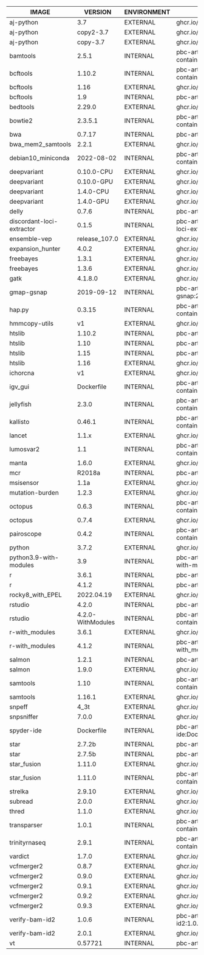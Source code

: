 | IMAGE         | VERSION       | ENVIRONMENT   | RESGISTRY URL |
| ------------- | ------------- | ------------- | ------------- |
| aj-python | 3.7 | EXTERNAL | ghcr.io/tgen/jetstream_containers/aj-python:3.7 |
| aj-python | copy2-3.7 | EXTERNAL | ghcr.io/tgen/jetstream_containers/aj-python:copy2-3.7 |
| aj-python | copy-3.7 | EXTERNAL | ghcr.io/tgen/jetstream_containers/aj-python:copy-3.7 |
| bamtools | 2.5.1 | INTERNAL | pbc-art-prd01.ad.tgen.org/hpc-virtual-containers/bamtools:2.5.1 |
| bcftools | 1.10.2 | INTERNAL | pbc-art-prd01.ad.tgen.org/hpc-virtual-containers/bcftools:1.10.2 |
| bcftools | 1.16 | EXTERNAL | ghcr.io/tgen/jetstream_containers/bcftools:1.16 |
| bcftools | 1.9 | INTERNAL | pbc-art-prd01.ad.tgen.org/hpc-virtual-containers/bcftools:1.9 |
| bedtools | 2.29.0 | EXTERNAL | ghcr.io/tgen/jetstream_containers/bedtools:2.29.0 |
| bowtie2 | 2.3.5.1 | INTERNAL | pbc-art-prd01.ad.tgen.org/hpc-virtual-containers/bowtie2:2.3.5.1 |
| bwa | 0.7.17 | INTERNAL | pbc-art-prd01.ad.tgen.org/hpc-virtual-containers/bwa:0.7.17 |
| bwa_mem2_samtools | 2.2.1 | EXTERNAL | ghcr.io/tgen/jetstream_containers/bwa_mem2_samtools:2.2.1 |
| debian10_miniconda | 2022-08-02 | INTERNAL | pbc-art-prd01.ad.tgen.org/hpc-virtual-containers/debian10_miniconda:2022-08-02 |
| deepvariant | 0.10.0-CPU | EXTERNAL | ghcr.io/tgen/jetstream_containers/deepvariant:0.10.0-CPU |
| deepvariant | 0.10.0-GPU | EXTERNAL | ghcr.io/tgen/jetstream_containers/deepvariant:0.10.0-GPU |
| deepvariant | 1.4.0-CPU | EXTERNAL | ghcr.io/tgen/jetstream_containers/deepvariant:1.4.0-CPU |
| deepvariant | 1.4.0-GPU | EXTERNAL | ghcr.io/tgen/jetstream_containers/deepvariant:1.4.0-GPU |
| delly | 0.7.6 | INTERNAL | pbc-art-prd01.ad.tgen.org/hpc-virtual-containers/delly:0.7.6 |
| discordant-loci-extractor | 0.1.5 | INTERNAL | pbc-art-prd01.ad.tgen.org/hpc-virtual-containers/discordant-loci-extractor:0.1.5 |
| ensemble-vep | release_107.0 | EXTERNAL | ghcr.io/tgen/jetstream_containers/ensemble-vep:release_107.0 |
| expansion_hunter | 4.0.2 | EXTERNAL | ghcr.io/tgen/jetstream_containers/expansion_hunter:4.0.2 |
| freebayes | 1.3.1 | EXTERNAL | ghcr.io/tgen/jetstream_containers/freebayes:1.3.1 |
| freebayes | 1.3.6 | EXTERNAL | ghcr.io/tgen/jetstream_containers/freebayes:1.3.6 |
| gatk | 4.1.8.0 | EXTERNAL | ghcr.io/tgen/jetstream_containers/gatk:4.1.8.0 |
| gmap-gsnap | 2019-09-12 | INTERNAL | pbc-art-prd01.ad.tgen.org/hpc-virtual-containers/gmap-gsnap:2019-09-12 |
| hap.py | 0.3.15 | INTERNAL | pbc-art-prd01.ad.tgen.org/hpc-virtual-containers/hap.py:0.3.15 |
| hmmcopy-utils | v1 | EXTERNAL | ghcr.io/tgen/jetstream_containers/hmmcopy-utils:v1 |
| htslib | 1.10.2 | INTERNAL | pbc-art-prd01.ad.tgen.org/hpc-virtual-containers/htslib:1.10.2 |
| htslib | 1.10 | INTERNAL | pbc-art-prd01.ad.tgen.org/hpc-virtual-containers/htslib:1.10 |
| htslib | 1.15 | INTERNAL | pbc-art-prd01.ad.tgen.org/hpc-virtual-containers/htslib:1.15 |
| htslib | 1.16 | EXTERNAL | ghcr.io/tgen/jetstream_containers/htslib:1.16 |
| ichorcna | v1 | EXTERNAL | ghcr.io/tgen/jetstream_containers/ichorcna:v1 |
| igv_gui | Dockerfile | INTERNAL | pbc-art-prd01.ad.tgen.org/hpc-virtual-containers/igv_gui:Dockerfile |
| jellyfish | 2.3.0 | INTERNAL | pbc-art-prd01.ad.tgen.org/hpc-virtual-containers/jellyfish:2.3.0 |
| kallisto | 0.46.1 | INTERNAL | pbc-art-prd01.ad.tgen.org/hpc-virtual-containers/kallisto:0.46.1 |
| lancet | 1.1.x | EXTERNAL | ghcr.io/tgen/jetstream_containers/lancet:1.1.x |
| lumosvar2 | 1.1 | INTERNAL | pbc-art-prd01.ad.tgen.org/hpc-virtual-containers/lumosvar2:1.1 |
| manta | 1.6.0 | EXTERNAL | ghcr.io/tgen/jetstream_containers/manta:1.6.0 |
| mcr | R2018a | INTERNAL | pbc-art-prd01.ad.tgen.org/hpc-virtual-containers/mcr:R2018a |
| msisensor | 1.1a | EXTERNAL | ghcr.io/tgen/jetstream_containers/msisensor:1.1a |
| mutation-burden | 1.2.3 | EXTERNAL | ghcr.io/tgen/jetstream_containers/mutation-burden:1.2.3 |
| octopus | 0.6.3 | INTERNAL | pbc-art-prd01.ad.tgen.org/hpc-virtual-containers/octopus:0.6.3 |
| octopus | 0.7.4 | EXTERNAL | ghcr.io/tgen/jetstream_containers/octopus:0.7.4 |
| pairoscope | 0.4.2 | INTERNAL | pbc-art-prd01.ad.tgen.org/hpc-virtual-containers/pairoscope:0.4.2 |
| python | 3.7.2 | EXTERNAL | ghcr.io/tgen/jetstream_containers/python:3.7.2 |
| python3.9-with-modules | 3.9 | INTERNAL | pbc-art-prd01.ad.tgen.org/hpc-virtual-containers/python3.9-with-modules:3.9 |
| r | 3.6.1 | INTERNAL | pbc-art-prd01.ad.tgen.org/hpc-virtual-containers/r:3.6.1 |
| r | 4.1.2 | INTERNAL | pbc-art-prd01.ad.tgen.org/hpc-virtual-containers/r:4.1.2 |
| rocky8_with_EPEL | 2022.04.19 | EXTERNAL | ghcr.io/tgen/jetstream_containers/rocky8_with_EPEL:2022.04.19 |
| rstudio | 4.2.0 | INTERNAL | pbc-art-prd01.ad.tgen.org/hpc-virtual-containers/rstudio:4.2.0 |
| rstudio | 4.2.0-WithModules | INTERNAL | pbc-art-prd01.ad.tgen.org/hpc-virtual-containers/rstudio:4.2.0-WithModules |
| r-with_modules | 3.6.1 | EXTERNAL | ghcr.io/tgen/jetstream_containers/r-with_modules:3.6.1 |
| r-with_modules | 4.1.2 | INTERNAL | pbc-art-prd01.ad.tgen.org/hpc-virtual-containers/r-with_modules:4.1.2 |
| salmon | 1.2.1 | INTERNAL | pbc-art-prd01.ad.tgen.org/hpc-virtual-containers/salmon:1.2.1 |
| salmon | 1.9.0 | EXTERNAL | ghcr.io/tgen/jetstream_containers/salmon:1.9.0 |
| samtools | 1.10 | INTERNAL | pbc-art-prd01.ad.tgen.org/hpc-virtual-containers/samtools:1.10 |
| samtools | 1.16.1 | EXTERNAL | ghcr.io/tgen/jetstream_containers/samtools:1.16.1 |
| snpeff | 4_3t | EXTERNAL | ghcr.io/tgen/jetstream_containers/snpeff:4_3t |
| snpsniffer | 7.0.0 | EXTERNAL | ghcr.io/tgen/jetstream_containers/snpsniffer:7.0.0 |
| spyder-ide | Dockerfile | INTERNAL | pbc-art-prd01.ad.tgen.org/hpc-virtual-containers/spyder-ide:Dockerfile |
| star | 2.7.2b | INTERNAL | pbc-art-prd01.ad.tgen.org/hpc-virtual-containers/star:2.7.2b |
| star | 2.7.5b | INTERNAL | pbc-art-prd01.ad.tgen.org/hpc-virtual-containers/star:2.7.5b |
| star_fusion | 1.11.0 | EXTERNAL | ghcr.io/tgen/jetstream_containers/star_fusion:1.11.0 |
| star_fusion | 1.11.0 | INTERNAL | pbc-art-prd01.ad.tgen.org/hpc-virtual-containers/star_fusion:1.11.0 |
| strelka | 2.9.10 | EXTERNAL | ghcr.io/tgen/jetstream_containers/strelka:2.9.10 |
| subread | 2.0.0 | EXTERNAL | ghcr.io/tgen/jetstream_containers/subread:2.0.0 |
| thred | 1.1.0 | EXTERNAL | ghcr.io/tgen/jetstream_containers/thred:1.1.0 |
| transparser | 1.0.1 | INTERNAL | pbc-art-prd01.ad.tgen.org/hpc-virtual-containers/transparser:1.0.1 |
| trinityrnaseq | 2.9.1 | INTERNAL | pbc-art-prd01.ad.tgen.org/hpc-virtual-containers/trinityrnaseq:2.9.1 |
| vardict | 1.7.0 | EXTERNAL | ghcr.io/tgen/jetstream_containers/vardict:1.7.0 |
| vcfmerger2 | 0.8.7 | EXTERNAL | ghcr.io/tgen/jetstream_containers/vcfmerger2:0.8.7 |
| vcfmerger2 | 0.9.0 | EXTERNAL | ghcr.io/tgen/jetstream_containers/vcfmerger2:0.9.0 |
| vcfmerger2 | 0.9.1 | EXTERNAL | ghcr.io/tgen/jetstream_containers/vcfmerger2:0.9.1 |
| vcfmerger2 | 0.9.2 | EXTERNAL | ghcr.io/tgen/jetstream_containers/vcfmerger2:0.9.2 |
| vcfmerger2 | 0.9.3 | EXTERNAL | ghcr.io/tgen/jetstream_containers/vcfmerger2:0.9.3 |
| verify-bam-id2 | 1.0.6 | INTERNAL | pbc-art-prd01.ad.tgen.org/hpc-virtual-containers/verify-bam-id2:1.0.6 |
| verify-bam-id2 | 2.0.1 | EXTERNAL | ghcr.io/tgen/jetstream_containers/verify-bam-id2:2.0.1 |
| vt | 0.57721 | INTERNAL | pbc-art-prd01.ad.tgen.org/hpc-virtual-containers/vt:0.57721 |
